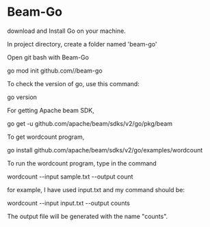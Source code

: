 # Beam-Go

download and Install Go on your machine.

In project directory, create a folder named 'beam-go'

Open git bash with Beam-Go 

go mod init github.com/<yourgithubusername>/beam-go

To check the version of go, use this command:

go version

For getting Apache beam SDK,

go get -u github.com/apache/beam/sdks/v2/go/pkg/beam

To get wordcount program,

go install github.com/apache/beam/sdks/v2/go/examples/wordcount

To run the wordcount program, type in the command

wordcount --input sample.txt --output count

for example, I have used input.txt and my command should be:

wordcount --input input.txt --output counts

The output file will be generated with the name "counts".
